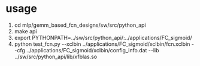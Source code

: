 # usage

1. cd mlp/gemm_based_fcn_designs/sw/src/python_api
2. make api
3. export PYTHONPATH=../sw/src/python_api/:../applications/FC_sigmoid/
4. python test_fcn.py  --xclbin ../applications/FC_sigmoid/xclbin/fcn.xclbin --cfg ../applications/FC_sigmoid/xclbin/config_info.dat --lib ../sw/src/python_api/lib/xfblas.so
